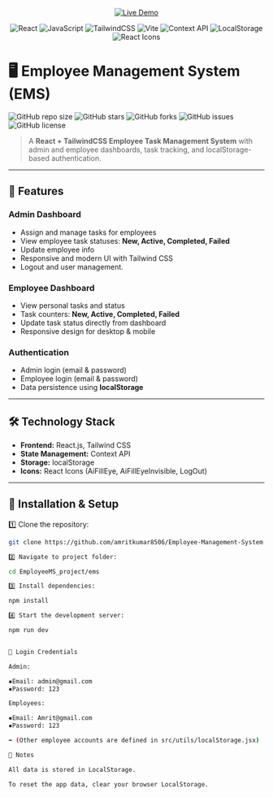 <!-- Live Demo Badge -->
<p align="center">
  <a href="https://employeee-mangement-system.netlify.app/">
    <img src="https://img.shields.io/badge/Live_Demo-Netlify-green?logo=netlify" alt="Live Demo">
  </a>
</p>

<!-- Technology Badges -->
<p align="center">
  <img src="https://img.shields.io/badge/React-18-blue?logo=react&logoColor=white" alt="React">
  <img src="https://img.shields.io/badge/JavaScript-ES6-yellow?logo=javascript" alt="JavaScript">
  <img src="https://img.shields.io/badge/TailwindCSS-3-blue?logo=tailwindcss&logoColor=white" alt="TailwindCSS">
  <img src="https://img.shields.io/badge/Vite-4-purple?logo=vite&logoColor=white" alt="Vite">
  <img src="https://img.shields.io/badge/Context_API-React-61dafb" alt="Context API">
  <img src="https://img.shields.io/badge/LocalStorage-Storage-orange" alt="LocalStorage">
  <img src="https://img.shields.io/badge/React_Icons-Icons-green" alt="React Icons">
</p>

# 🖥️ Employee Management System (EMS)

![GitHub repo size](https://img.shields.io/github/repo-size/amritkumar8506/Employee-Management-System)
![GitHub stars](https://img.shields.io/github/stars/amritkumar8506/Employee-Management-System)
![GitHub forks](https://img.shields.io/github/forks/amritkumar8506/Employee-Management-System)
![GitHub issues](https://img.shields.io/github/issues/amritkumar8506/Employee-Management-System)
![GitHub license](https://img.shields.io/github/license/amritkumar8506/Employee-Management-System)

> A **React + TailwindCSS Employee Task Management System** with admin and employee dashboards, task tracking, and localStorage-based authentication.

---

## 🌟 Features

### Admin Dashboard

- Assign and manage tasks for employees
- View employee task statuses: **New, Active, Completed, Failed**
- Update employee info
- Responsive and modern UI with Tailwind CSS
- Logout and user management.

### Employee Dashboard

- View personal tasks and status
- Task counters: **New, Active, Completed, Failed**
- Update task status directly from dashboard
- Responsive design for desktop & mobile

### Authentication

- Admin login (email & password)
- Employee login (email & password)
- Data persistence using **localStorage**

---

## 🛠️ Technology Stack

- **Frontend:** React.js, Tailwind CSS
- **State Management:** Context API
- **Storage:** localStorage
- **Icons:** React Icons (AiFillEye, AiFillEyeInvisible, LogOut)

---

## 🚀 Installation & Setup

1️⃣ Clone the repository:

```bash
git clone https://github.com/amritkumar8506/Employee-Management-System.git

2️⃣ Navigate to project folder:

cd EmployeeMS_project/ems

3️⃣ Install dependencies:

npm install

4️⃣ Start the development server:

npm run dev


🔑 Login Credentials

Admin:

▪️Email: admin@gmail.com
▪️Password: 123

Employees:

▪️Email: Amrit@gmail.com
▪️Password: 123

➡️ (Other employee accounts are defined in src/utils/localStorage.jsx)

📌 Notes

All data is stored in LocalStorage.

To reset the app data, clear your browser LocalStorage.